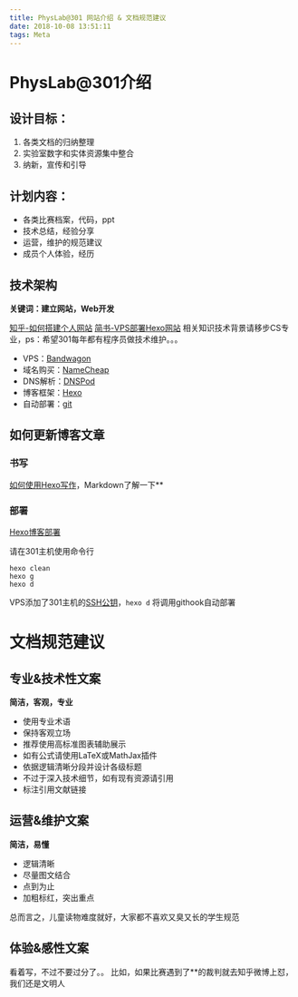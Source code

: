 ```yaml
---
title: PhysLab@301 网站介绍 & 文档规范建议
date: 2018-10-08 13:51:11
tags: Meta
---
```

# PhysLab@301介绍

## 设计目标：
1. 各类文档的归纳整理
2. 实验室数字和实体资源集中整合
3. 纳新，宣传和引导

## 计划内容：
- 各类比赛档案，代码，ppt
- 技术总结，经验分享
- 运营，维护的规范建议
- 成员个人体验，经历

## 技术架构

**关键词：建立网站，Web开发**

[知乎-如何搭建个人网站](https://www.zhihu.com/question/19774219)
[简书-VPS部署Hexo网站](https://www.jianshu.com/p/5cf20649f328)
相关知识技术背景请移步CS专业，ps：希望301每年都有程序员做技术维护。。。

- VPS：[Bandwagon](https://bandwagonhost.com)
- 域名购买：[NameCheap](https://www.namecheap.com/)
- DNS解析：[DNSPod](https://www.dnspod.cn/)
- 博客框架：[Hexo](https://hexo.io/zh-cn/)
- 自动部署：[git](https://git-scm.com/)
  
## 如何更新博客文章

### 书写
[如何使用Hexo写作](https://hexo.io/zh-cn/docs/writing)，Markdown了解一下**

### 部署
[Hexo博客部署](https://hexo.io/zh-cn/docs/deployment.html)

请在301主机使用命令行
```
hexo clean
hexo g
hexo d
```
VPS添加了301主机的[SSH公钥](http://www.ruanyifeng.com/blog/2011/12/ssh_remote_login.html)，`hexo d` 将调用githook自动部署

# 文档规范建议

## 专业&技术性文案

**简洁，客观，专业**

- 使用专业术语
- 保持客观立场
- 推荐使用高标准图表辅助展示
- 如有公式请使用LaTeX或MathJax插件
- 依据逻辑清晰分段并设计各级标题
- 不过于深入技术细节，如有现有资源请引用
- 标注引用文献链接

## 运营&维护文案

**简洁，易懂**

- 逻辑清晰
- 尽量图文结合
- 点到为止
- 加粗标红，突出重点

总而言之，儿童读物难度就好，大家都不喜欢又臭又长的学生规范

## 体验&感性文案

看着写，不过不要过分了。。
比如，如果比赛遇到了**的裁判就去知乎微博上怼，我们还是文明人


